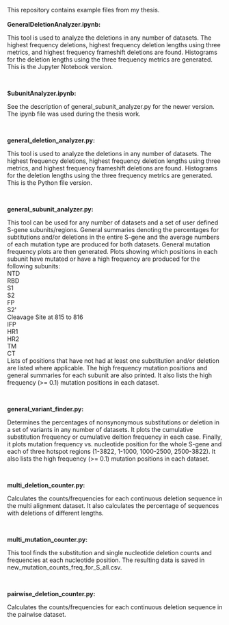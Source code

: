 This repository contains example files from my thesis.<br><br>
<b>GeneralDeletionAnalyzer.ipynb:</b>
<p>
	This tool is used to analyze the deletions in any number of datasets.
	The highest frequency deletions, highest frequency deletion lengths using three
	metrics, and highest frequency frameshift deletions are found. Histograms for the
	deletion lengths using the three frequency metrics are generated. This is the Jupyter Notebook version.</p><br>

 <b>SubunitAnalyzer.ipynb:</b>
 <p>See the description of general_subunit_analyzer.py for the newer version. The ipynb file was used during the thesis work.</p><br>

 <b>general_deletion_analyzer.py:</b>
 <p>	This tool is used to analyze the deletions in any number of datasets.
	The highest frequency deletions, highest frequency deletion lengths using three
	metrics, and highest frequency frameshift deletions are found. Histograms for the
	deletion lengths using the three frequency metrics are generated. This is the Python file version.</p><br>
 
 <b>general_subunit_analyzer.py:</b>
<p> This tool can be used for any number of datasets and a set of user defined S-gene subunits/regions.
    General summaries denoting the percentages for subtitutions and/or deletions in the entire S-gene and
	the average numbers of each mutation type are produced for both datasets.
	General mutation frequency plots are then generated.
	Plots showing which positions in each subunit have mutated or have a high frequency are produced for the following subunits:<br>
	        NTD<br>
		RBD<br>
		S1<br>
		S2<br>
		FP<br>
		S2'<br>
		Cleavage Site at 815 to 816<br>
		IFP<br>
		HR1<br>
		HR2<br>
		TM<br>
		CT<br>
	Lists of positions that have not had at least one substitution and/or deletion are listed where applicable.
	The high frequency mutation positions and general summaries for each subunit are also printed.
	It also lists the high frequency (>= 0.1) mutation positions in each dataset.</p><br>

 <b>general_variant_finder.py:</b>
 <p>    Determines the percentages of nonsynonymous substitutions or deletion in a set of variants
	in any number of datasets. It plots the cumulative substitution frequency or cumulative
    deltion frequency in each case.
	Finally, it plots mutation frequency vs. nucleotide position for the whole S-gene
	and each of three hotspot regions (1-3822, 1-1000, 1000-2500, 2500-3822).
	It also lists the high frequency (>= 0.1) mutation positions in each dataset.</p><br>
 
 <b>multi_deletion_counter.py:</b>
 <p>Calculates the counts/frequencies for each continuous deletion sequence in the multi alignment
	dataset. It also calculates the percentage of sequences with deletions of different lengths.</p><br>

<b>multi_mutation_counter.py:</b>
<p>This tool finds the substitution and single nucleotide deletion counts and frequencies at each nucleotide position.
	The resulting data is saved in new_mutation_counts_freq_for_S_all.csv.</p><br>

 <b>pairwise_deletion_counter.py:</b>
 <p>  Calculates the counts/frequencies for each continuous deletion sequence in the pairwise
	dataset.</p>

 
